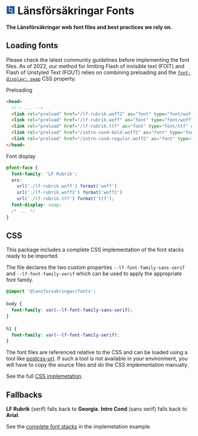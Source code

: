 # <img src="https://github.com/LF-digitala-kanaler/favicon/blob/master/icon.svg" width="24"> Länsförsäkringar Fonts

**The Länsförsäkringar web font files and best practices we rely on.**

## Loading fonts

Please check the latest community guidelines before implementing the font files.
As of 2022, our method for limiting Flash of invisible text (FOIT) and Flash of
Unstyled Text (FOUT) relies on combining preloading and the
[`font-display: swap`][font-swap] CSS property.

Preloading

```html
<head>
  <!-- ... -->
  <link rel="preload" href="/lf-rubrik.woff2" as="font" type="font/woff2" crossorigin>
  <link rel="preload" href="/lf-rubrik.woff" as="font" type="font/woff" crossorigin>
  <link rel="preload" href="/lf-rubrik.ttf" as="font" type="font/ttf" crossorigin>
  <link rel="preload" href="/intro-cond-bold.woff2" as="font" type="font/woff2" crossorigin>
  <link rel="preload" href="/intro-cond-regular.woff2" as="font" type="font/woff2" crossorigin>
</head>
```

Font display

```css
@font-face {
  font-family: 'LF Rubrik';
  src:
    url('./lf-rubrik.woff') format('woff')
    url('./lf-rubrik.woff2') format('woff2')
    url('./lf-rubrik.ttf') format('ttf');
  font-display: swap;
  /* ... */
}
```

## CSS

This package includes a complete CSS implementation of the font stacks ready to
be imported.

The file declares the two custom properties
`--lf-font-family-sans-serif` and `--lf-font-family-serif` which can be used to
apply the appropriate font family.

```css
@import '@lansforsakringar/fonts';

body {
  font-family: var(--lf-font-family-sans-serif);
}

h1 {
  font-family: var(--lf-font-family-serif);
}
```

The font files are referenced relative to the CSS and can be loaded using a tool
like [postcss-url](https://github.com/postcss/postcss-url). If such a tool is
not available in your environment, you will have to copy the source files and
do the CSS implementation manually.

See the full [CSS implemetation](./index.css).

## Fallbacks

**LF Rubrik** (serif) falls back to **Georgia**. **Intro Cond** (sans serif)
falls back to **Arial**.

See the [complete font stacks](./index.css#L6-L9) in the implemetation example.

[font-swap]: https://developer.mozilla.org/en-US/docs/Web/CSS/@font-face/font-display
